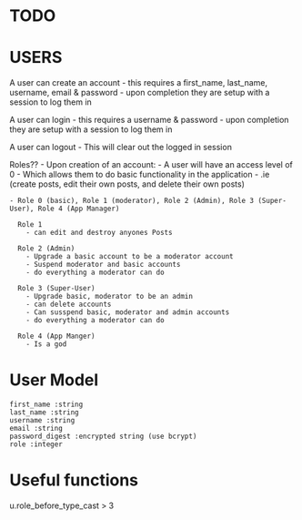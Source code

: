 # TODO 

# USERS

  A user can create an account 
    - this requires a first_name, last_name, username, email & password 
    - upon completion they are setup with a session to log them in

  A user can login 
    - this requires a username & password
    - upon completion they are setup with a session to log them in

  A user can logout
    - This will clear out the logged in session 

  Roles?? 
    - Upon creation of an account: 
      - A user will have an access level of 0 
        - Which allows them to do basic functionality in the application
          - .ie (create posts, edit their own posts, and delete their own posts)

    - Role 0 (basic), Role 1 (moderator), Role 2 (Admin), Role 3 (Super-User), Role 4 (App Manager)

      Role 1 
        - can edit and destroy anyones Posts

      Role 2 (Admin)
        - Upgrade a basic account to be a moderator account 
        - Suspend moderator and basic accounts
        - do everything a moderator can do

      Role 3 (Super-User)
        - Upgrade basic, moderator to be an admin
        - can delete accounts
        - Can susspend basic, moderator and admin accounts
        - do everything a moderator can do

      Role 4 (App Manger)
        - Is a god 

  # User Model 
    first_name :string 
    last_name :string 
    username :string 
    email :string 
    password_digest :encrypted string (use bcrypt)
    role :integer

      

# Useful functions 
u.role_before_type_cast > 3